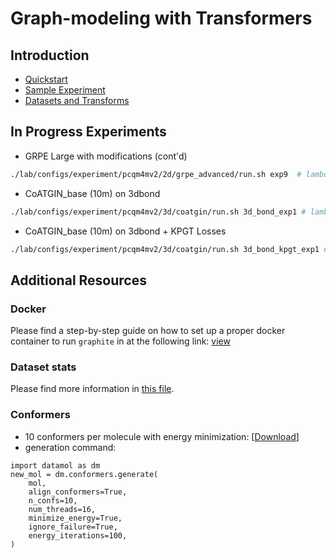 # Graph-modeling with Transformers

## Introduction
* [Quickstart](https://github.com/shayanfazeli/graphite_pcqm4mv2/tree/master/getting_started.md)
* [Sample Experiment](https://github.com/shayanfazeli/graphite_pcqm4mv2/tree/master/lab/configs/experiment/pcqm4mv2/2d/grpe)
* [Datasets and Transforms](https://github.com/shayanfazeli/graphite_pcqm4mv2/tree/master/graphite/data/pcqm4mv2/pyg)

## In Progress Experiments
* GRPE Large with modifications (cont'd)
```bash
./lab/configs/experiment/pcqm4mv2/2d/grpe_advanced/run.sh exp9  # lambda4
```

* CoATGIN_base (10m) on 3dbond
```bash
./lab/configs/experiment/pcqm4mv2/3d/coatgin/run.sh 3d_bond_exp1 # lambda3
```

* CoATGIN_base (10m) on 3dbond + KPGT Losses
```bash
./lab/configs/experiment/pcqm4mv2/3d/coatgin/run.sh 3d_bond_kpgt_exp1 # lambda5
```


## Additional Resources
### Docker
Please find a step-by-step guide on how to set up a proper docker container to run `graphite` in at the following
link: [view](https://github.com/shayanfazeli/graphite_pcqm4mv2/blob/master/docker_info.md)

### Dataset stats
Please find more information in [this file](https://github.com/shayanfazeli/graphite_pcqm4mv2/blob/master/dataset_stats.md).

### Conformers
* 10 conformers per molecule with energy minimization: [[Download](https://drive.google.com/file/d/1xSNWO5sjGH5ZLHbeR8h9MIR7qXVmhrjd/view?usp=sharing)]
* generation command:
```python3
import datamol as dm
new_mol = dm.conformers.generate(
    mol, 
    align_conformers=True,
    n_confs=10,
    num_threads=16,
    minimize_energy=True,
    ignore_failure=True,
    energy_iterations=100,
)
```
